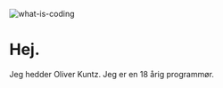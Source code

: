 ![what-is-coding](https://user-images.githubusercontent.com/82111254/128615172-dc0d7452-c286-484c-83cf-fdb46a6fb9a8.png)


# Hej.

Jeg hedder Oliver Kuntz. Jeg er en 18 årig programmør.
